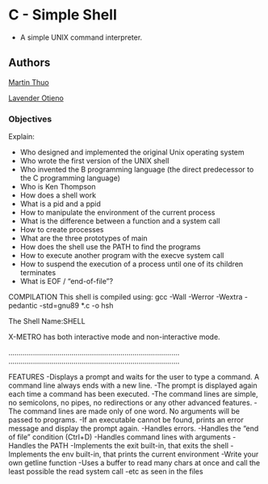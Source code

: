 # C - Simple Shell

- A simple UNIX command interpreter.

## Authors

[Martin Thuo](https://www.twitter.com/mertoenjosh)

[Lavender Otieno](lavenderproductdesign@gmail.com)

### Objectives
Explain:
- Who designed and implemented the original Unix operating system
- Who wrote the first version of the UNIX shell
- Who invented the B programming language (the direct predecessor to the C programming language)
- Who is Ken Thompson
- How does a shell work
- What is a pid and a ppid
- How to manipulate the environment of the current process
- What is the difference between a function and a system call
- How to create processes
- What are the three prototypes of main
- How does the shell use the PATH to find the programs
- How to execute another program with the execve system call
- How to suspend the execution of a process until one of its children terminates
- What is EOF / “end-of-file”?

COMPILATION
This shell is compiled using:
gcc -Wall -Werror -Wextra -pedantic -std=gnu89 *.c -o hsh

The Shell Name:SHELL

X-METRO has both interactive mode and non-interactive mode. 

....................................................................................
....................................................................................

FEATURES
-Displays a prompt and waits for the user to type a command. A command line always ends with a new line.
-The prompt is displayed again each time a command has been executed.
-The command lines are simple, no semicolons, no pipes, no redirections or any other advanced features.
-The command lines are made only of one word. No arguments will be passed to programs.
-If an executable cannot be found, prints an error message and display the prompt again.
-Handles errors.
-Handles the “end of file” condition (Ctrl+D)
-Handles command lines with arguments
-Handles the PATH
-Implements the exit built-in, that exits the shell
-Implements the env built-in, that prints the current environment
-Write your own getline function
-Uses a buffer to read many chars at once and call the least possible the read system call
-etc as seen in the files
